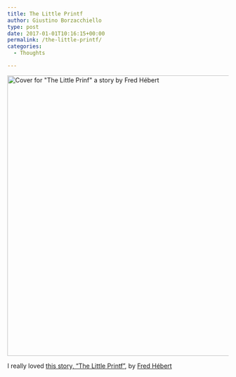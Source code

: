 ```yaml
---
title: The Little Printf
author: Giustino Borzacchiello
type: post
date: 2017-01-01T10:16:15+00:00
permalink: /the-little-printf/
categories:
  - Thoughts

---
```

[<img class="aligncenter size-full wp-image-1569" src="https://i2.wp.com/v1.giustino.blog/wp-content/uploads/2017/01/thelittleprintf.png?resize=569%2C638" alt="Cover for &quot;The Little Prinf&quot; a story by Fred Hébert" width="569" height="638" srcset="https://i2.wp.com/v1.giustino.blog/wp-content/uploads/2017/01/thelittleprintf.png?w=569&ssl=1 569w, https://i2.wp.com/v1.giustino.blog/wp-content/uploads/2017/01/thelittleprintf.png?resize=268%2C300&ssl=1 268w" sizes="(max-width: 569px) 100vw, 569px" data-recalc-dims="1" />][1]

I really loved [this story, &#8220;The Little Printf&#8221;][2], by [Fred Hébert][3]

 [1]: https://i2.wp.com/v1.giustino.blog/wp-content/uploads/2017/01/thelittleprintf.png
 [2]: http://ferd.ca/the-little-printf.html
 [3]: https://twitter.com/mononcqc/